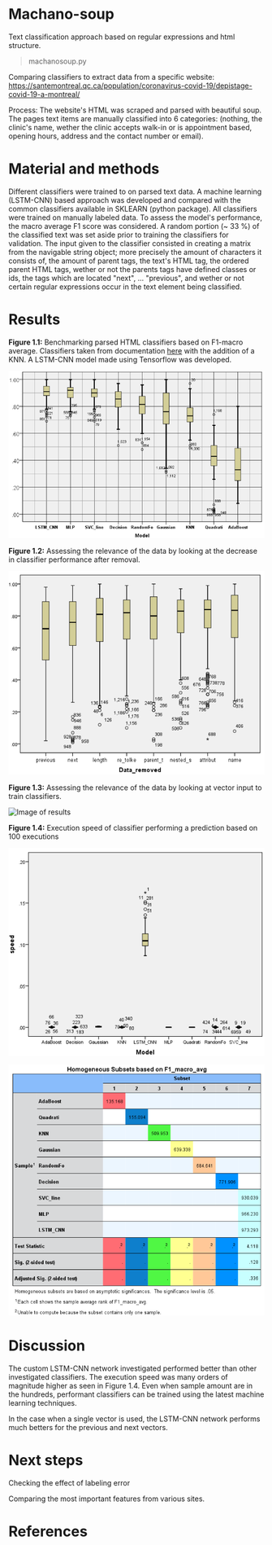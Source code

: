 # Machano-soup
Text classification approach based on regular expressions and html structure.

> machanosoup.py

Comparing classifiers to extract data from a specific website: https://santemontreal.qc.ca/population/coronavirus-covid-19/depistage-covid-19-a-montreal/

Process: The website's HTML was scraped and parsed with beautiful soup. The pages text items are manually classified into 6 categories: (nothing, the clinic's name, wether the clinic accepts walk-in or is appointment based, opening hours, address and the contact number or email). 

# Material and methods
Different classifiers were trained to on parsed text data. A machine learning (LSTM-CNN) based approach was developed and compared with the common classifiers available in SKLEARN (python package). All classifiers were trained on manually labeled data. To assess the model's performance, the macro average F1 score was considered. A random portion (~ 33 %) of the classified text was set aside prior to training the classifiers for validation. The input given to the classifier consisted in creating a matrix from the navigable string object; more precisely the amount of characters it consists of, the amount of parent tags, the text's HTML tag, the ordered parent HTML tags, wether or not the parents tags have defined classes or ids, the tags which are located "next", ... "previous", and wether or not certain regular expressions occur in the text element being classified.

# Results

**Figure 1.1:** Benchmarking parsed HTML classifiers based on F1-macro average. Classifiers taken from documentation [here](https://scikit-learn.org/stable/auto_examples/classification/plot_classifier_comparison.html#sphx-glr-auto-examples-classification-plot-classifier-comparison-py) with the addition of a KNN. A LSTM-CNN model made using Tensorflow was developed.

![Image of results](./pictures/calssification_benchmark.png)

**Figure 1.2:** Assessing the relevance of the data by looking at the decrease in classifier performance after removal.

![Image of results](./pictures/data_relevance.png)

**Figure 1.3:** Assessing the relevance of the data by looking at vector input to train classifiers.

![Image of results](./pictures/vector_performance.png.png)

**Figure 1.4:** Execution speed of classifier performing a prediction based on 100 executions

![Image of results](./pictures/execution_speed.png)

<!-- **Figure 1.5:** Significant performance upgrade? -->

![Image of results](./pictures/model_subsets.png)

<!-- ![Image of results](./pictures/comparison-CNN-LSTM.png)

**Figure 2.1:** F1 macro scores for validation dataset using 7 by 22 matrix (all but the data appearing on the x axis). LSTM-CNN 0.91 ~ SVM 0.89 > KNN 0.74.

![Image of results 2](./pictures/comparison_1by22-CNN-LSTM.png)

**Figure 2.2:** F1 macro scores for validation dataset of 1 by 22 vector classifiers (Only the data appearing on the x axis). LSTM-CNN 0.51 ~ KNN 0.50 > SVM 0.42. -->

# Discussion
The custom LSTM-CNN network investigated performed better than other investigated classifiers. The execution speed was many orders of magnitude higher as seen in Figure 1.4. Even when sample amount are in the hundreds, performant classifiers can be trained using the latest machine learning techniques.

In the case when a single vector is used, the LSTM-CNN network performs much betters for the previous and next vectors.
<!-- # LSTM-CNN architecture -->

# Next steps
Checking the effect of labeling error

Comparing the most important features from various sites.

# References
